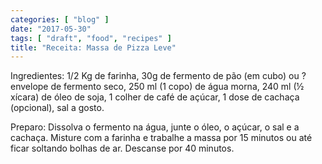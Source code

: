 ```yaml
---
categories: [ "blog" ]
date: "2017-05-30"
tags: [ "draft", "food", "recipes" ]
title: "Receita: Massa de Pizza Leve"
---
```


Ingredientes: 1/2 Kg de farinha, 30g de fermento de pão (em cubo)
ou ? envelope de fermento seco, 250 ml (1 copo) de água morna, 240 ml
(½ xícara) de óleo de soja, 1 colher de café de açúcar, 1 dose de
cachaça (opcional), sal a gosto.

Preparo: Dissolva o fermento na água, junte o óleo, o açúcar, o sal
e a cachaça. Misture com a farinha e trabalhe a massa por 15 minutos
ou até ficar soltando bolhas de ar. Descanse por 40 minutos.
